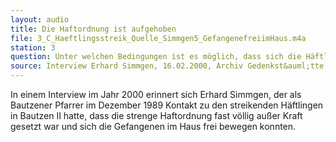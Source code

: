 ```yaml
---
layout: audio
title: Die Haftordnung ist aufgehoben
file: 3_C_Haeftlingsstreik_Quelle_Simmgen5_GefangenefreiimHaus.m4a
station: 3
question: Unter welchen Bedingungen ist es möglich, dass sich die Häftlinge im Haus frei bewegen können?
source: Interview Erhard Simmgen, 16.02.2000, Archiv Gedenkst&auml;tte Bautzen
---
```

In einem Interview im Jahr 2000 erinnert sich Erhard Simmgen, der als Bautzener Pfarrer im Dezember 1989 Kontakt zu den streikenden H&auml;ftlingen in Bautzen II hatte, dass die strenge Haftordnung fast v&ouml;llig au&szlig;er Kraft gesetzt war und sich die Gefangenen im Haus frei bewegen konnten.